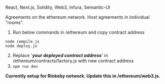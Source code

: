 React, Next.js, Solidity, Web3, Infura, Semantic-UI

Agreements on the ethereum network.
Host agreements in individual "rooms".

1. Run below commands in /ethereum and copy contract address

```
node compile.js
node deploy.js
```

2. Replace '**_your deployed contract address_**' in /ethereum/contracts/factory.js with new contract address
3. `npm run dev`

**Currently setup for Rinkeby network. Update this in /ethereum/web3.js.**
